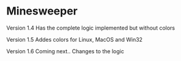 # Minesweeper

Version 1.4
Has the complete logic implemented but without colors

Version 1.5
Addes colors for Linux, MacOS and Win32

Version 1.6
Coming next.. Changes to the logic
